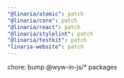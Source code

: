 ```yaml
---
"@linaria/atomic": patch
"@linaria/core": patch
"@linaria/react": patch
"@linaria/stylelint": patch
"@linaria/testkit": patch
"linaria-website": patch
---
```


chore: bump @wyw-in-js/* packages
